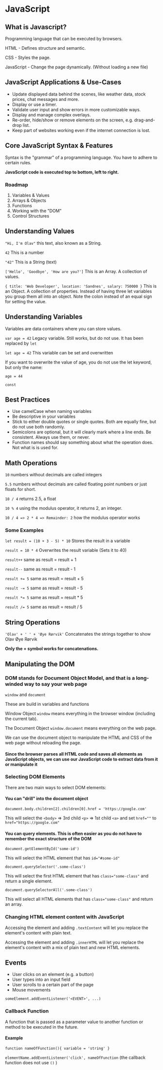 # JavaScript

## What is Javascript?

Programming language that can be executed by browsers.

HTML - Defines structure and semantic.

CSS - Styles the page.

JavaScript - Change the page dynamically. (Without loading a new file)

## JavaScript Applications & Use-Cases

- Update displayed data behind the scenes, like weather data, stock prices, chat messages and more.
- Display or use a timer.
- Validate user input and show errors in more customizable ways.
- Display and manage complex overlays.
- Re-order, hide/show or remove elements on the screen, e.g. drag-and-drop list.
- Keep part of websites working even if the internet connection is lost.

## Core JavaScript Syntax & Features

Syntax is the "grammar" of a programming language. You have to adhere to certain rules.

**JavaScript code is executed top to bottom, left to right.**

### Roadmap

1. Variables & Values
2. Arrays & Objects
3. Functions
4. Working with the "DOM"
5. Control Structures

## Understanding Values

`"Hi, I'm Olav"` this text, also known as a String.

`42` This is a number

`"42"` This is a String (text)

`['Hello', 'Goodbye', 'How are you?']` This is an Array. A collection of values.

`{ title: 'Web Developer', location: 'Sandnes', salary: 750000 }` This is an Object. A collection of properties. Instead of having three let variables you group them all into an object. Note the colon instead of an equal sign for setting the value.

## Understanding Variables

Variables are data containers where you can store values.

`var age = 42` Legacy variable. Still works, but do not use. It has been replaced by `let`

`let age = 42` This variable can be set and overwritten

If you want to overwrite the value of age, you do not use the let keyword, but only the name:

`age = 44`

`const`

## Best Practices

- Use camelCase when naming variables
- Be descriptive in your variables
- Stick to either double quotes or single quotes. Both are equally fine, but do not use both randomly.
- Semicolons are optional, but it will clearly mark where a line ends. Be consistent. Always use them, or never.
- Function names should say something about what the operation does. Not what is is used for.

## Math Operations

`10` numbers without decimals are called integers

`5.5` numbers without decimals are called floating point numbers or just floats for short.

`10 / 4` returns 2.5, a float

`10 % 4` using the modulus operator, it returns 2, an integer.

`10 / 4 => 2 * 4 => Remainder: 2` how the modulus operator works

### Some Examples

`let result = (10 + 3 - 5) * 10` Stores the result in a variable

`result = 10 * 4` Overwrites the result variable (Sets it to 40)

`result++` same as result = result + 1

`result--` same as result = result - 1

`result += 5` same as result = result + 5

`result -= 5` same as result = result - 5

`result *= 5` same as result = result \* 5

`result /= 5` same as result = result / 5

## String Operations

`'Olav' + ' ' + 'Øye Rørvik'` Concatenates the strings together to show Olav Øye Rørvik

**Only the + symbol works for concatenations.**

## Manipulating the DOM

### DOM stands for Document Object Model, and that is a long-winded way to say your web page

`window` and `document`

These are build in variables and functions

Window Object `window` means everything in the browser window (including the current tab).

The Document Object `window.document` means everything on the web page.

We can use the document object to manipulate the HTML and CSS of the web page without reloading the page.

#### Since the browser parses all HTML code and saves all elements as JavaScript objects, we can use our JavaScript code to extract data from it or manipulate it

### Selecting DOM Elements

There are two main ways to select DOM elements:

#### You can "drill" into the document object

`document.body.children[2].children[0].href = 'https://google.com'`

This will select the `<body>` => 3rd child `<p>` => 1st child `<a>` and set `href=""` to `href="https://google.com"`

#### You can query elements. This is often easier as you do not have to remember the exact structure of the DOM

`document.getElementById('some-id')`

This will select the HTML element that has `id="#some-id"`

`document.querySelector('.some-class')`

This will select the first HTML element that has `class="some-class"` and return a single element.

`document.querySelectorAll('.some-class')`

This will select all HTML elements that has `class="some-class"` and return an array.

### Changing HTML element content with JavaScript

Accessing the element and adding `.textContent` will let you replace the element's content with plain text.

Accessing the element and adding `.innerHTML` will let you replace the element's content with a mix of plain text and new HTML elements.

## Events

- User clicks on an element (e.g. a button)
- User types into an input field
- User scrolls to a certain part of the page
- Mouse movements

`someElement.addEventListener('<EVENT>', ...)`

### Callback Function

A function that is passed as a parameter value to another function or method to be executed in the future.

#### Example

`function nameOfFunction(){ variable = 'string' }`

`elementName.addEventListener('click', nameOfFunction` (the callback function does not use `()` )
